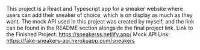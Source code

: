 This project is a React and Typescript app for a sneaker website where users can add their sneaker of choice, which is on display as much as they want. 
The mock API used in this project was created by myself, and the link can be found in the README section alongside the final project link.
Link to the Finished Project: https://sneakerss.netlify.app/
Mock API Link:   https://fake-sneakers-api.herokuapp.com/sneakers
